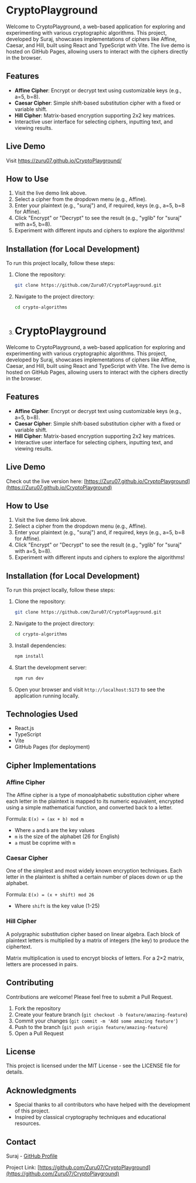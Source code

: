 # CryptoPlayground

Welcome to CryptoPlayground, a web-based application for exploring and experimenting with various cryptographic algorithms. This project, developed by Suraj, showcases implementations of ciphers like Affine, Caesar, and Hill, built using React and TypeScript with Vite. The live demo is hosted on GitHub Pages, allowing users to interact with the ciphers directly in the browser.

## Features
- **Affine Cipher**: Encrypt or decrypt text using customizable keys (e.g., a=5, b=8).
- **Caesar Cipher**: Simple shift-based substitution cipher with a fixed or variable shift.
- **Hill Cipher**: Matrix-based encryption supporting 2x2 key matrices.
- Interactive user interface for selecting ciphers, inputting text, and viewing results.

## Live Demo
Visit https://zuru07.github.io/CryptoPlayground/

## How to Use
1. Visit the live demo link above.
2. Select a cipher from the dropdown menu (e.g., Affine).
3. Enter your plaintext (e.g., "suraj") and, if required, keys (e.g., a=5, b=8 for Affine).
4. Click "Encrypt" or "Decrypt" to see the result (e.g., "yglib" for "suraj" with a=5, b=8).
5. Experiment with different inputs and ciphers to explore the algorithms!

## Installation (for Local Development)
To run this project locally, follow these steps:

1. Clone the repository:
   ```bash
   git clone https://github.com/Zuru07/CryptoPlayground.git
2. Navigate to the project directory:
   ```bash
   cd crypto-algorithms
3. # CryptoPlayground
Welcome to CryptoPlayground, a web-based application for exploring and experimenting with various cryptographic algorithms. This project, developed by Suraj, showcases implementations of ciphers like Affine, Caesar, and Hill, built using React and TypeScript with Vite. The live demo is hosted on GitHub Pages, allowing users to interact with the ciphers directly in the browser.
## Features
- **Affine Cipher**: Encrypt or decrypt text using customizable keys (e.g., a=5, b=8).
- **Caesar Cipher**: Simple shift-based substitution cipher with a fixed or variable shift.
- **Hill Cipher**: Matrix-based encryption supporting 2x2 key matrices.
- Interactive user interface for selecting ciphers, inputting text, and viewing results.
## Live Demo
Check out the live version here: [https://Zuru07.github.io/CryptoPlayground](https://Zuru07.github.io/CryptoPlayground)
## How to Use
1. Visit the live demo link above.
2. Select a cipher from the dropdown menu (e.g., Affine).
3. Enter your plaintext (e.g., "suraj") and, if required, keys (e.g., a=5, b=8 for Affine).
4. Click "Encrypt" or "Decrypt" to see the result (e.g., "yglib" for "suraj" with a=5, b=8).
5. Experiment with different inputs and ciphers to explore the algorithms!
## Installation (for Local Development)
To run this project locally, follow these steps:
1. Clone the repository:
   ```bash
   git clone https://github.com/Zuru07/CryptoPlayground.git
   ```
2. Navigate to the project directory:
   ```bash
   cd crypto-algorithms
   ```
3. Install dependencies:
   ```bash
   npm install
   ```
4. Start the development server:
   ```bash
   npm run dev
   ```
5. Open your browser and visit `http://localhost:5173` to see the application running locally.


## Technologies Used
- React.js
- TypeScript
- Vite
- GitHub Pages (for deployment)

## Cipher Implementations
### Affine Cipher
The Affine cipher is a type of monoalphabetic substitution cipher where each letter in the plaintext is mapped to its numeric equivalent, encrypted using a simple mathematical function, and converted back to a letter.

Formula: `E(x) = (ax + b) mod m`
- Where `a` and `b` are the key values
- `m` is the size of the alphabet (26 for English)
- `a` must be coprime with `m`

### Caesar Cipher
One of the simplest and most widely known encryption techniques. Each letter in the plaintext is shifted a certain number of places down or up the alphabet.

Formula: `E(x) = (x + shift) mod 26`
- Where `shift` is the key value (1-25)

### Hill Cipher
A polygraphic substitution cipher based on linear algebra. Each block of plaintext letters is multiplied by a matrix of integers (the key) to produce the ciphertext.

Matrix multiplication is used to encrypt blocks of letters. For a 2×2 matrix, letters are processed in pairs.

## Contributing
Contributions are welcome! Please feel free to submit a Pull Request.

1. Fork the repository
2. Create your feature branch (`git checkout -b feature/amazing-feature`)
3. Commit your changes (`git commit -m 'Add some amazing feature'`)
4. Push to the branch (`git push origin feature/amazing-feature`)
5. Open a Pull Request

## License
This project is licensed under the MIT License - see the LICENSE file for details.

## Acknowledgments
- Special thanks to all contributors who have helped with the development of this project.
- Inspired by classical cryptography techniques and educational resources.

## Contact
Suraj - [GitHub Profile](https://github.com/Zuru07)

Project Link: [https://github.com/Zuru07/CryptoPlayground](https://github.com/Zuru07/CryptoPlayground)
